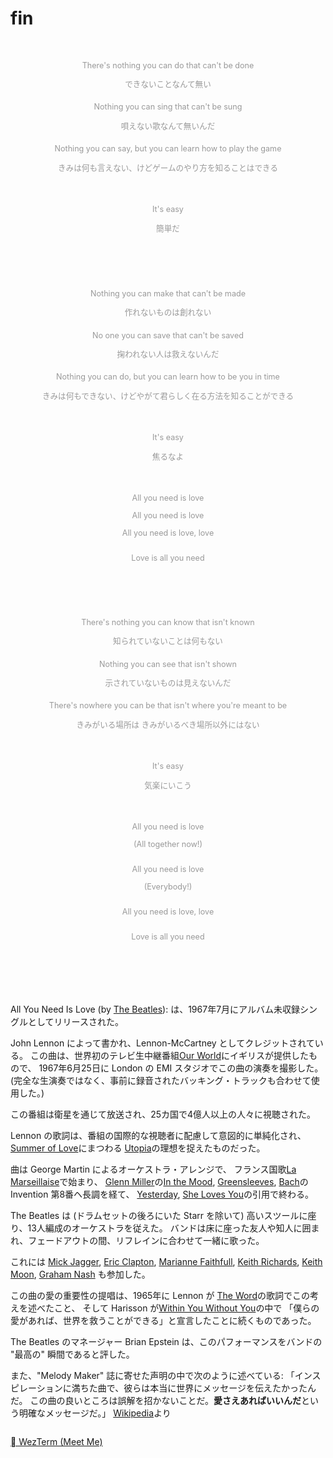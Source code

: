 # fin

<div style="color: #999999; font-size: 90%;">
<div style="text-align: center; margin-top: 4em">
There's nothing you can do that can't be done

できないことなんて無い
</div>

<div style="text-align: center; margin-top: 1.6em">
Nothing you can sing that can't be sung

唄えない歌なんて無いんだ
</div>

<div style="text-align: center; margin-top: 1.6em">
Nothing you can say, but you can learn how to play the game

きみは何も言えない、けどゲームのやり方を知ることはできる
</div>

<div style="text-align: center; margin-top: 4em">
It's easy

簡単だ
</div>

<div style="text-align: center; margin-top: 7em">
Nothing you can make that can't be made

作れないものは創れない
</div>

<div style="text-align: center; margin-top: 1.6em">
No one you can save that can't be saved

掬われない人は救えないんだ
</div>

<div style="text-align: center; margin-top: 1.6em">
Nothing you can do, but you can learn how to be you in time

きみは何もできない、けどやがて君らしく在る方法を知ることができる
</div>

<div style="text-align: center; margin-top: 4em">
It's easy

焦るなよ
</div>

<div style="text-align: center; margin-top: 4em">
All you need is love

All you need is love

All you need is love, love
</div>

<div style="text-align: center; margin-top: 2em">
Love is all you need
</div>

<div style="text-align: center; margin-top: 7em">
There's nothing you can know that isn't known

知られていないことは何もない
</div>

<div style="text-align: center; margin-top: 1.6em">
Nothing you can see that isn't shown

示されていないものは見えないんだ
</div>

<div style="text-align: center; margin-top: 1.6em">
There's nowhere you can be that isn't where you're meant to be

きみがいる場所は きみがいるべき場所以外にはない
</div>

<div style="text-align: center; margin-top: 4em">
It's easy

気楽にいこう
</div>

<div style="text-align: center; margin-top: 4em">
All you need is love

(All together now!)
</div>

<div style="text-align: center; margin-top: 2em">
All you need is love

(Everybody!)
</div>

<div style="text-align: center; margin-top: 2em">
All you need is love, love
</div>

<div style="text-align: center; margin-top: 2em">
Love is all you need
</div>
</div>

<div style="margin-top:7em"></div>

<div class="footnote-definition">
<p>All You Need Is Love (by <a href="https://en.wikipedia.org/wiki/The_Beatles">The Beatles</a>):
は、1967年7月にアルバム未収録シングルとしてリリースされた。</p>
<p>John Lennon によって書かれ、Lennon-McCartney としてクレジットされている。
この曲は、世界初のテレビ生中継番組<a href="https://en.wikipedia.org/wiki/Our_World_(1967_TV_program)">Our World</a>にイギリスが提供したもので、
1967年6月25日に London の EMI スタジオでこの曲の演奏を撮影した。
(完全な生演奏ではなく、事前に録音されたバッキング・トラックも合わせて使用した。)</p>
<p>この番組は衛星を通じて放送され、25カ国で4億人以上の人々に視聴された。</p>
</div>

<div class="footnote-definition">
<p>Lennon の歌詞は、番組の国際的な視聴者に配慮して意図的に単純化され、
<a href="https://en.wikipedia.org/wiki/Summer_of_Love">Summer of Love</a>にまつわる
<a href="https://en.wikipedia.org/wiki/Utopia">Utopia</a>の理想を捉えたものだった。</p>
<p>曲は George Martin によるオーケストラ・アレンジで、
フランス国歌<a href="https://en.wikipedia.org/wiki/La_Marseillaise">La Marseillaise</a>で始まり、
<a href="https://en.wikipedia.org/wiki/Glenn_Miller">Glenn Miller</a>の<a href="https://en.wikipedia.org/wiki/In_the_Mood">In the Mood</a>,
<a href="https://en.wikipedia.org/wiki/Greensleeves">Greensleeves</a>,
<a href="https://en.wikipedia.org/wiki/Johann_Sebastian_Bach">Bach</a>の Invention 第8番ヘ長調を経て、
<a href="https://en.wikipedia.org/wiki/Yesterday_(song)">Yesterday</a>,
<a href="https://en.wikipedia.org/wiki/She_Loves_You">She Loves You</a>の引用で終わる。</p>
</div>

<div class="footnote-definition">
<p>The Beatles は (ドラムセットの後ろにいた Starr を除いて) 高いスツールに座り、13人編成のオーケストラを従えた。
バンドは床に座った友人や知人に囲まれ、フェードアウトの間、リフレインに合わせて一緒に歌った。</p>
<p>これには
<a href="https://en.wikipedia.org/wiki/Mick_Jagger">Mick Jagger</a>,
<a href="https://en.wikipedia.org/wiki/Eric_Clapton">Eric Clapton</a>,
<a href="https://en.wikipedia.org/wiki/Marianne_Faithfull">Marianne Faithfull</a>,
<a href="https://en.wikipedia.org/wiki/Keith_Richards">Keith Richards</a>,
<a href="https://en.wikipedia.org/wiki/Keith_Moon">Keith Moon</a>,
<a href="https://en.wikipedia.org/wiki/Graham_Nash">Graham Nash</a>
も参加した。
</p>
</div>

<div class="footnote-definition">
<p>この曲の愛の重要性の提唱は、1965年に Lennon が
<a href="https://en.wikipedia.org/wiki/The_Word_(song)">The Word</a>の歌詞でこの考えを述べたこと、
そして Harisson が<a href="https://en.wikipedia.org/wiki/Within_You_Without_You">Within You Without You</a>の中で
「僕らの愛があれば、世界を救うことができる」と宣言したことに続くものであった。</p>
</div>

<div class="footnote-definition">
<p>The Beatles のマネージャー Brian Epstein は、このパフォーマンスをバンドの "最高の" 瞬間であると評した。</p>
<p>また、"Melody Maker" 誌に寄せた声明の中で次のように述べている:
「インスピレーションに満ちた曲で、彼らは本当に世界にメッセージを伝えたかったんだ。
この曲の良いところは誤解を招かないことだ。<strong>愛さえあればいいんだ</strong>という明確なメッセージだ。」
<a href="https://en.wikipedia.org/wiki/All_You_Need_Is_Love">Wikipedia</a>より</p>
</div>

<div style="margin-top:2em"></div>
<nav class="nav-wrapper" aria-label="Page navigation">
<a rel="prev" href="outro/wezterm-meet-me.html" class="nav-chapters previous icon-button" title="Previous chapter" aria-label="Previous chapter" aria-keyshortcuts="Left">
   WezTerm (Meet Me)
</a>
</nav>

<div style="margin-top:140em"></div>

![風の電話1](img/denwa1.webp)

![風の電話2](img/denwa2.webp)

父と母へ捧ぐ
{{footnote: [風の電話](https://bell-gardia.jp/guide/kaze-no-denwa/)}}
{{footnote: [風の電話 (映画)](https://ja.wikipedia.org/wiki/風の電話_(映画)) }}

